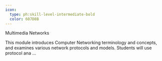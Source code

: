 ```yaml
---
icon:
  type: ph:skill-level-intermediate-bold
  color: 607D8B
---
```

Multimedia Networks

This module introduces Computer Networking terminology and concepts, and examines various network protocols and models. Students will use protocol ana ... 
